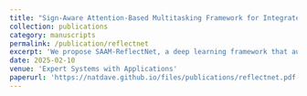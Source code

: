 ```yaml
---
title: "Sign-Aware Attention-Based Multitasking Framework for Integrated Traffic Sign Detection and Retroreflectivity Estimation"
collection: publications
category: manuscripts
permalink: /publication/reflectnet
excerpt: 'We propose SAAM-ReflectNet, a deep learning framework that automates traffic sign detection, classification, and retroreflectivity estimation by integrating robust spatial-semantic feature extraction, Sign-Aware Attention, and multimodal fusion of RGB and LiDAR data. Achieving a mean Average Precision (mAP) of 0.635 and RMSEs of 0.169 (foreground) and 0.147 (background), ReflectNet demonstrates scalability and accuracy, making it ideal for large-scale, proactive traffic sign maintenance.'
date: 2025-02-10
venue: 'Expert Systems with Applications'
paperurl: 'https://natdave.github.io/files/publications/reflectnet.pdf'
---
```

